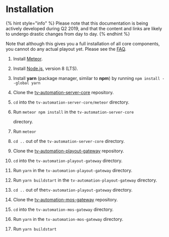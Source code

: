 # Installation

{% hint style="info" %}
Please note that this documentation is being actively developed during Q2 2019, and that the content and links are likely to undergo drastic changes from day to day. 
{% endhint %}

Note that although this gives you a full installation of all core components, you cannot do any actual playout yet. Please see the [FAQ](../faq.md#is-there-any-missing-in-the-public-repositories).

1. Install [Meteor](https://www.meteor.com/).
2. Install [Node.js](https://nodejs.org/), version 8 \(LTS\).
3. Install **yarn** \(package manager, similar to **npm**\) by running `npm install --global yarn`
4. Clone the [tv-automation-server-core](https://github.com/nrkno/tv-automation-server-core) repository.
5. `cd` into the `tv-automation-server-core/meteor` directory.
6. Run `meteor npm install` in the `tv-automation-server-core`

    directory.

7. Run `meteor`
8. `cd ..` out of the `tv-automation-server-core` directory.
9. Clone the [tv-automation-playout-gateway](https://github.com/nrkno/tv-automation-playout-gateway) repository.
10. `cd` into the `tv-automation-playout-gateway` directory.
11. Run `yarn` in the `tv-automation-playout-gateway` directory.
12. Run `yarn buildstart` in the `tv-automation-playout-gateway` directory.
13. `cd ..` out of the`tv-automation-playout-gateway` directory.
14. Clone the [tv-automation-mos-gateway](https://github.com/nrkno/tv-automation-mos-gateway) repository.
15. `cd` into the `tv-automation-mos-gateway` directory.
16. Run `yarn` in the `tv-automation-mos-gateway` directory.
17. Run `yarn buildstart`

